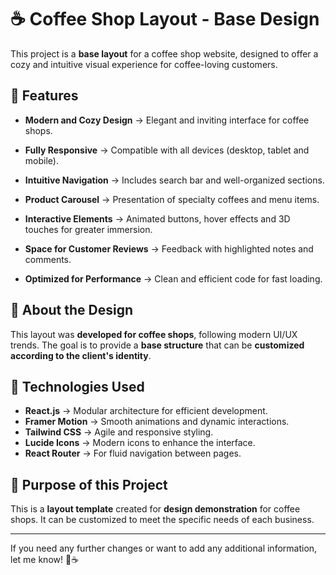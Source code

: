 # ☕ Coffee Shop Layout - Base Design

This project is a **base layout** for a coffee shop website, designed to offer a cozy and intuitive visual experience for coffee-loving customers.

## 🌟 Features

- **Modern and Cozy Design** → Elegant and inviting interface for coffee shops.

- **Fully Responsive** → Compatible with all devices (desktop, tablet and mobile).

- **Intuitive Navigation** → Includes search bar and well-organized sections.

- **Product Carousel** → Presentation of specialty coffees and menu items.

- **Interactive Elements** → Animated buttons, hover effects and 3D touches for greater immersion.

- **Space for Customer Reviews** → Feedback with highlighted notes and comments.
- **Optimized for Performance** → Clean and efficient code for fast loading.

## 🎨 About the Design

This layout was **developed for coffee shops**, following modern UI/UX trends. The goal is to provide a **base structure** that can be **customized according to the client's identity**.

## 📌 Technologies Used

- **React.js** → Modular architecture for efficient development.
- **Framer Motion** → Smooth animations and dynamic interactions.
- **Tailwind CSS** → Agile and responsive styling.
- **Lucide Icons** → Modern icons to enhance the interface.
- **React Router** → For fluid navigation between pages.

## 🎯 Purpose of this Project

This is a **layout template** created for **design demonstration** for coffee shops. It can be customized to meet the specific needs of each business.

---
If you need any further changes or want to add any additional information, let me know! 🚀☕
